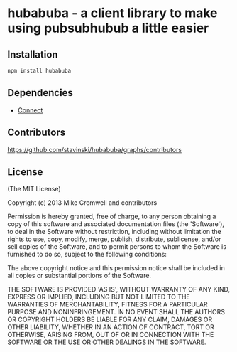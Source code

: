 # hubabuba - a client library to make using pubsubhubub a little easier

## Installation

```bash
npm install hubabuba
```

## Dependencies

 - [Connect](https://github.com/senchalabs/connect)

## Contributors

  https://github.com/stavinski/hubabuba/graphs/contributors

## License

(The MIT License)

Copyright (c) 2013 Mike Cromwell and contributors

Permission is hereby granted, free of charge, to any person obtaining a copy of
this software and associated documentation files (the 'Software'), to deal in
the Software without restriction, including without limitation the rights to
use, copy, modify, merge, publish, distribute, sublicense, and/or sell copies of
the Software, and to permit persons to whom the Software is furnished to do so,
subject to the following conditions:

The above copyright notice and this permission notice shall be included in all
copies or substantial portions of the Software.

THE SOFTWARE IS PROVIDED 'AS IS', WITHOUT WARRANTY OF ANY KIND, EXPRESS OR
IMPLIED, INCLUDING BUT NOT LIMITED TO THE WARRANTIES OF MERCHANTABILITY, FITNESS
FOR A PARTICULAR PURPOSE AND NONINFRINGEMENT. IN NO EVENT SHALL THE AUTHORS OR
COPYRIGHT HOLDERS BE LIABLE FOR ANY CLAIM, DAMAGES OR OTHER LIABILITY, WHETHER
IN AN ACTION OF CONTRACT, TORT OR OTHERWISE, ARISING FROM, OUT OF OR IN
CONNECTION WITH THE SOFTWARE OR THE USE OR OTHER DEALINGS IN THE SOFTWARE.